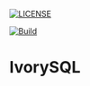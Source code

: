 [![LICENSE](https://img.shields.io/badge/license-Apache--2.0-blue?logo=apache)](https://github.com/rasifr/IvorySQL_/blob/REL_14_STABLE/HISTORY2)

[![Build](https://github.com/rasifr/IvorySQL_/actions/workflows/main.yml/badge.svg?branch=test&event=push)](https://github.com/rasifr/IvorySQL_/actions/workflows/main.yml)

# IvorySQL

